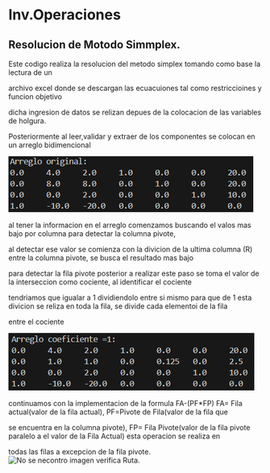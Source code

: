 # Inv.Operaciones
## Resolucion de Motodo Simmplex. ##
Este codigo realiza la resolucion del metodo simplex tomando como base la lectura de un  

  archivo excel donde se descargan las ecuacuiones tal como restriccioines y funcion objetivo  

  dicha ingresion de datos se relizan depues de la colocacion de las variables de holgura.  

  Posteriormente al leer,validar y extraer de los componentes se colocan en un arreglo bidimencional

  
![No se necontro imagen verifica Ruta.](https://raw.githubusercontent.com/christianjosuesis/Inv.Operaciones/84c16696b80781db88ac93c4ce286e5a71e129df/tab1.png "Tabla de inicio.")

  al tener la informacion en el arreglo comenzamos buscando el valos mas bajo por columna para detectar la columna pivote, 

  al detectar ese valor se comienza con la divicion de la ultima columna (R) entre la columna pivote, se busca el resultado mas bajo  


  para detectar la fila pivote posterior a realizar este paso se toma el valor de la interseccion como cociente, al identificar el cociente  


  tendriamos que igualar a 1 dividiendolo entre si mismo para que de 1 esta divicion se reliza en toda la fila, se divide cada elementoi de la fila  

  entre el cociente 

![No se necontro imagen verifica Ruta.](https://raw.githubusercontent.com/christianjosuesis/Inv.Operaciones/84c16696b80781db88ac93c4ce286e5a71e129df/tab2.png "Tabla cociente = 1.")


  continuamos con la implementacion de la formula FA-(PF*FP) FA= Fila actual(valor de la fila actual), PF=Pivote de Fila(valor de la fila que  
  
  se encuentra en la columna pivote), FP= Fila Pivote(valor de la fila pivote paralelo a el valor de la Fila Actual) esta operacion se realiza en  
  
  todas las filas a excepcion de la fila pivote.  
  ![No se necontro imagen verifica Ruta.](C:\Users\chris\OneDrive\Documents\GitHub\java-labs\resurces\imagenes\tab3.png "Tabla Final.")
